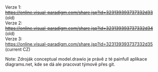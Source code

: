 Verze 1:<br>
~~https://online.visual-paradigm.com/share.jsp?id=323139393737332d33~~ (old)<br>
Verze 2:<br>
~~https://online.visual-paradigm.com/share.jsp?id=323139393737332d34~~ (old)<br>
Verze 3:<br>
https://online.visual-paradigm.com/share.jsp?id=323139393737332d35 (current CZ) <br>

Note:
Zdroják conceptual model.drawio je právě z té painfull aplikace diagrams.net, kde se dá ale pracovat týmově přes git.
